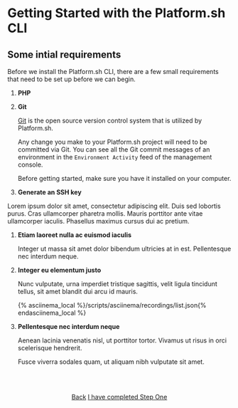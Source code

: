 # Getting Started with the Platform.sh CLI

## Some intial requirements

Before we install the Platform.sh CLI, there are a few small requirements that need to be set up before we can begin.

1. **PHP**

2. **Git**

   [Git]() is the open source version control system that is utilized by Platform.sh.

   Any change you make to your Platform.sh project will need to be committed via Git. You can see all the Git commit messages of an environment in the `Environment Activity` feed of the management console.

   Before getting started, make sure you have it installed on your computer.
   
3. **Generate an SSH key**



Lorem ipsum dolor sit amet, consectetur adipiscing elit. Duis sed lobortis purus. Cras ullamcorper pharetra mollis. Mauris porttitor ante vitae ullamcorper iaculis. Phasellus maximus cursus dui ac pretium. 

1. **Etiam laoreet nulla ac euismod iaculis**

   Integer ut massa sit amet dolor bibendum ultricies at in est. Pellentesque nec interdum neque. 
   
2. **Integer eu elementum justo**
   
   Nunc vulputate, urna imperdiet tristique sagittis, velit ligula tincidunt tellus, sit amet blandit dui arcu id mauris. 
   
   {% asciinema_local %}/scripts/asciinema/recordings/list.json{% endasciinema_local %}
   
3. **Pellentesque nec interdum neque** 

   Aenean lacinia venenatis nisl, ut porttitor tortor. Vivamus ut risus in orci scelerisque hendrerit. 
   
   Fusce viverra sodales quam, ut aliquam nibh vulputate sit amet.

<html>
<head>
<link rel="stylesheet" href="/styles/styles.css">
</head>
<body>

<br/><br/>

<center>

<a href="/gettingstarted/next-steps/cli/start.html" class="buttongen small">Back</a>
<a href="/gettingstarted/next-steps/cli/step-2.html" class="buttongen small">I have completed Step One</a>

</center>

<br/><br/>

</body>
</html>


